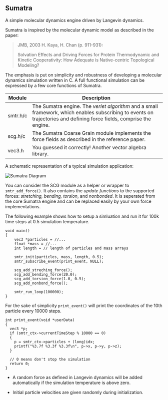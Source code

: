 Sumatra
-
A simple molecular dynamics engine driven by Langevin dynamics.

Sumatra is inspired by the molecular dynamic model as described in the paper:

> JMB, 2003 H. Kaya, H. Chan (p. 911-931): 
> 
> Solvation Effects and Driving Forces for Protein Thermodynamic and Kinetic Cooperativity: How Adequate is Native-centric Topological Modeling?

The emphasis is put on simplicity and robustness of developing a molecular dynamics simulation written in C. A full functional simulation can be expressed by a few core functions of Sumatra.

Module | Description
------ | -----------
smtr.h/c | The Sumatra engine. The *verlet algorithm* and a small framework, which enables subscribing to events on trajectories and defining force fields, comprise the engine.
scg.h/c | The Sumatra Coarse Grain module implements the force fields as described in the reference paper.
vec3.h | You guessed it correctly! Another vector algebra library.

A schematic representation of a typical simulation application:

![Sumatra Diagram](https://github.com/macoun/sumatra/raw/master/res/diagram.png)

You can consider the SCG module as a helper or wrapper to `smtr_add_force()`. It also contains the *update functions* to the supported forces: *stretching, bending, torsion*, and *nonbonded*. It is seperated from the core Sumatra engine and can be replaced easily by your own force implementations.

The following example shows how to setup a simluation and run it for 100k time steps at 0.5 simulation temperature.
		
	void main()
	{
		vec3 *particles = //...
		float *mass = //...
		int length = // length of particles and mass arrays
	
		smtr_init(particles, mass, length, 0.5);
		smtr_subscribe_event(print_event, NULL);
		
		scg_add_streching_force();
		scg_add_bending_force(20.0);
		scg_add_torsion_force(1.0, 0.5);
		scg_add_nonbond_force();
		  
		smtr_run_loop(100000);
	}

For the sake of simplicity `print_event()` will print the coordinates of the 10th particle every 10000 steps.

	int print_event(void *userData)
	{
	  vec3 *p;
	  if (smtr_ctx->currentTimeStep % 10000 == 0)
	  {
	    p = smtr_ctx->particles + (long)idx;
	    printf("%3.7f %3.3f %3.3f\n", p->x, p->y, p->z);
	  }
	  
	  // 0 means don't stop the simulation
	  return 0;
	}

- A random force as defined in Langevin dynamics will be added automatically if the simulation temperature is above zero. 

- Initial particle velocities are given randomly during initialization.